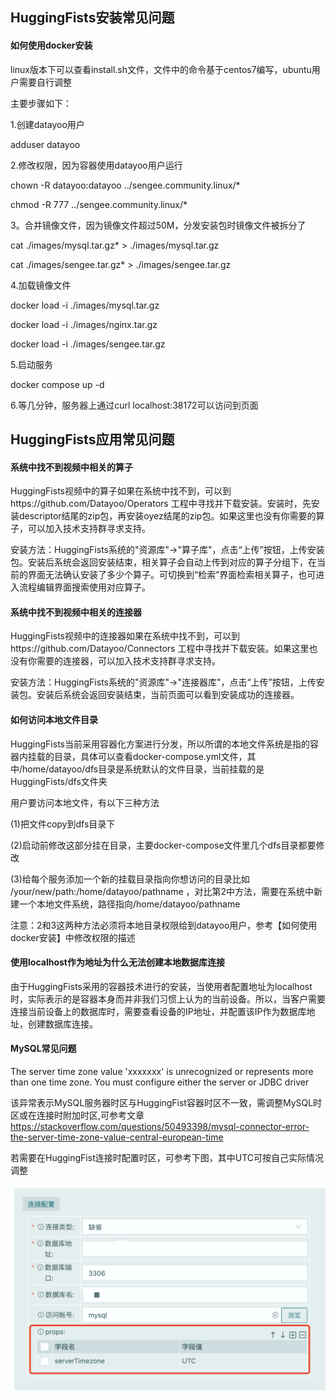 ## HuggingFists安装常见问题

#### 如何使用docker安装

linux版本下可以查看install.sh文件，文件中的命令基于centos7编写，ubuntu用户需要自行调整

主要步骤如下：

1.创建datayoo用户

  adduser datayoo
  
2.修改权限，因为容器使用datayoo用户运行

  chown -R datayoo:datayoo ../sengee.community.linux/*
  
  chmod -R 777 ../sengee.community.linux/*
  
3。合并镜像文件，因为镜像文件超过50M，分发安装包时镜像文件被拆分了

 cat ./images/mysql.tar.gz* > ./images/mysql.tar.gz
 
 cat ./images/sengee.tar.gz* > ./images/sengee.tar.gz
 
4.加载镜像文件

  docker load -i ./images/mysql.tar.gz
  
  docker load -i ./images/nginx.tar.gz
  
  docker load -i ./images/sengee.tar.gz
  
5.启动服务

  docker compose up -d
  
6.等几分钟，服务器上通过curl localhost:38172可以访问到页面

## HuggingFists应用常见问题

#### 系统中找不到视频中相关的算子

​	HuggingFists视频中的算子如果在系统中找不到，可以到https://github.com/Datayoo/Operators 工程中寻找并下载安装。安装时，先安装descriptor结尾的zip包，再安装oyez结尾的zip包。如果这里也没有你需要的算子，可以加入技术支持群寻求支持。

​	安装方法：HuggingFists系统的"资源库"->"算子库"，点击“上传”按钮，上传安装包。安装后系统会返回安装结束，相关算子会自动上传到对应的算子分组下，在当前的界面无法确认安装了多少个算子。可切换到“检索”界面检索相关算子，也可进入流程编辑界面搜索使用对应算子。

#### 系统中找不到视频中相关的连接器

​	HuggingFists视频中的连接器如果在系统中找不到，可以到https://github.com/Datayoo/Connectors 工程中寻找并下载安装。如果这里也没有你需要的连接器，可以加入技术支持群寻求支持。

​	安装方法：HuggingFists系统的"资源库"->"连接器库"，点击“上传”按钮，上传安装包。安装后系统会返回安装结束，当前页面可以看到安装成功的连接器。

#### 如何访问本地文件目录
   HuggingFists当前采用容器化方案进行分发，所以所谓的本地文件系统是指的容器内挂载的目录，具体可以查看docker-compose.yml文件，其中/home/datayoo/dfs目录是系统默认的文件目录，当前挂载的是HuggingFists/dfs文件夹
   
   用户要访问本地文件，有以下三种方法
   
   (1)把文件copy到dfs目录下
   
   (2)启动前修改这部分挂在目录，主要docker-compose文件里几个dfs目录都要修改
   
   (3)给每个服务添加一个新的挂载目录指向你想访问的目录比如 /your/new/path:/home/datayoo/pathname ，对比第2中方法，需要在系统中新建一个本地文件系统，路径指向/home/datayoo/pathname
   
   注意：2和3这两种方法必须将本地目录权限给到datayoo用户，参考【如何使用docker安装】中修改权限的描述
   

#### 使用localhost作为地址为什么无法创建本地数据库连接

​	由于HuggingFists采用的容器技术进行的安装，当使用者配置地址为localhost时，实际表示的是容器本身而并非我们习惯上认为的当前设备。所以，当客户需要连接当前设备上的数据库时，需要查看设备的IP地址，并配置该IP作为数据库地址，创建数据库连接。

#### MySQL常见问题
  The server time zone value 'xxxxxxx' is unrecognized or represents more than one time zone. You must configure either the server or JDBC driver
  
  该异常表示MySQL服务器时区与HuggingFist容器时区不一致，需调整MySQL时区或在连接时附加时区,可参考文章 https://stackoverflow.com/questions/50493398/mysql-connector-error-the-server-time-zone-value-central-european-time
  
  若需要在HuggingFist连接时配置时区，可参考下图，其中UTC可按自己实际情况调整
  
  ![](docs/imgs/mysql_timezone.jpg)
